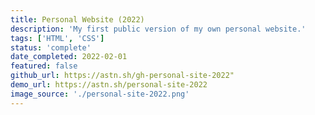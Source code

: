 ```yaml
---
title: Personal Website (2022)
description: 'My first public version of my own personal website.'
tags: ['HTML', 'CSS']
status: 'complete'
date_completed: 2022-02-01
featured: false
github_url: https://astn.sh/gh-personal-site-2022"
demo_url: https://astn.sh/personal-site-2022
image_source: './personal-site-2022.png'
---
```

